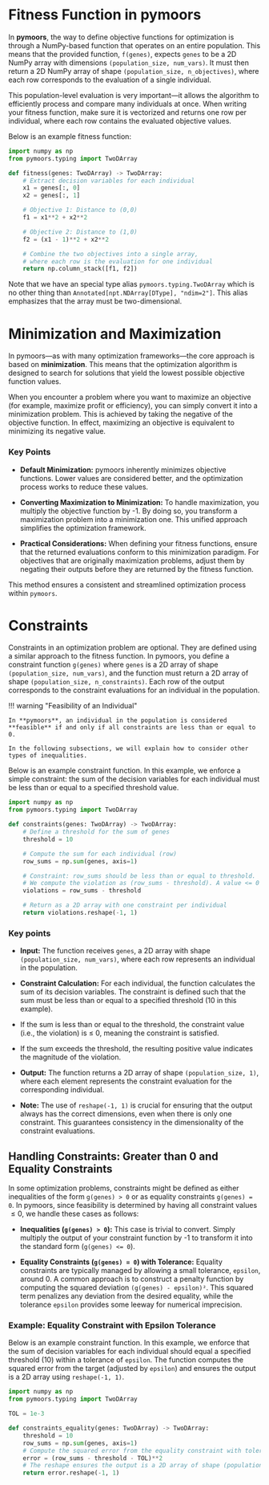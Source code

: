 # Fitness Function in pymoors

In **pymoors**, the way to define objective functions for optimization is through a NumPy-based function that operates on an entire population. This means that the provided function, `f(genes)`, expects `genes` to be a 2D NumPy array with dimensions `(population_size, num_vars)`. It must then return a 2D NumPy array of shape `(population_size, n_objectives)`, where each row corresponds to the evaluation of a single individual.

This population-level evaluation is very important—it allows the algorithm to efficiently process and compare many individuals at once. When writing your fitness function, make sure it is vectorized and returns one row per individual, where each row contains the evaluated objective values.

Below is an example fitness function:

```python
import numpy as np
from pymoors.typing import TwoDArray

def fitness(genes: TwoDArray) -> TwoDArray:
    # Extract decision variables for each individual
    x1 = genes[:, 0]
    x2 = genes[:, 1]

    # Objective 1: Distance to (0,0)
    f1 = x1**2 + x2**2

    # Objective 2: Distance to (1,0)
    f2 = (x1 - 1)**2 + x2**2

    # Combine the two objectives into a single array,
    # where each row is the evaluation for one individual
    return np.column_stack([f1, f2])
```

Note that we have an special type alias `pymoors.typing.TwoDArray` which is no other thing than `Annotated[npt.NDArray[DType], "ndim=2"]`. This alias emphasizes that the array must be two-dimensional.

# Minimization and Maximization

In pymoors—as with many optimization frameworks—the core approach is based on **minimization**. This means that the optimization algorithm is designed to search for solutions that yield the lowest possible objective function values.

When you encounter a problem where you want to maximize an objective (for example, maximize profit or efficiency), you can simply convert it into a minimization problem. This is achieved by taking the negative of the objective function. In effect, maximizing an objective is equivalent to minimizing its negative value.

### Key Points

- **Default Minimization:**
  pymoors inherently minimizes objective functions. Lower values are considered better, and the optimization process works to reduce these values.

- **Converting Maximization to Minimization:**
  To handle maximization, you multiply the objective function by -1. By doing so, you transform a maximization problem into a minimization one. This unified approach simplifies the optimization framework.

- **Practical Considerations:**
  When defining your fitness functions, ensure that the returned evaluations conform to this minimization paradigm. For objectives that are originally maximization problems, adjust them by negating their outputs before they are returned by the fitness function.

This method ensures a consistent and streamlined optimization process within `pymoors`.

# Constraints

Constraints in an optimization problem are optional. They are defined using a similar approach to the fitness function. In pymoors, you define a constraint function `g(genes)` where `genes` is a 2D array of shape `(population_size, num_vars)`, and the function must return a 2D array of shape `(population_size, n_constraints)`. Each row of the output corresponds to the constraint evaluations for an individual in the population.

!!! warning "Feasibility of an Individual"

    In **pymoors**, an individual in the population is considered **feasible** if and only if all constraints are less than or equal to 0.

    In the following subsections, we will explain how to consider other types of inequalities.


Below is an example constraint function. In this example, we enforce a simple constraint: the sum of the decision variables for each individual must be less than or equal to a specified threshold value.

```python
import numpy as np
from pymoors.typing import TwoDArray

def constraints(genes: TwoDArray) -> TwoDArray:
    # Define a threshold for the sum of genes
    threshold = 10

    # Compute the sum for each individual (row)
    row_sums = np.sum(genes, axis=1)

    # Constraint: row_sums should be less than or equal to threshold.
    # We compute the violation as (row_sums - threshold). A value <= 0 means the constraint is satisfied.
    violations = row_sums - threshold

    # Return as a 2D array with one constraint per individual
    return violations.reshape(-1, 1)
```

### Key points

- **Input:**
The function receives `genes`, a 2D array with shape `(population_size, num_vars)`, where each row represents an individual in the population.

- **Constraint Calculation:**
For each individual, the function calculates the sum of its decision variables. The constraint is defined such that the sum must be less than or equal to a specified threshold (10 in this example).
- If the sum is less than or equal to the threshold, the constraint value (i.e., the violation) is ≤ 0, meaning the constraint is satisfied.
- If the sum exceeds the threshold, the resulting positive value indicates the magnitude of the violation.

- **Output:**
The function returns a 2D array of shape `(population_size, 1)`, where each element represents the constraint evaluation for the corresponding individual.

- **Note:**
The use of `reshape(-1, 1)` is crucial for ensuring that the output always has the correct dimensions, even when there is only one constraint. This guarantees consistency in the dimensionality of the constraint evaluations.


## Handling Constraints: Greater than 0 and Equality Constraints

In some optimization problems, constraints might be defined as either inequalities of the form `g(genes) > 0` or as equality constraints `g(genes) = 0`. In pymoors, since feasibility is determined by having all constraint values $≤ 0$, we handle these cases as follows:

- **Inequalities (`g(genes) > 0`):**
  This case is trivial to convert. Simply multiply the output of your constraint function by -1 to transform it into the standard form (`g(genes) <= 0`).

- **Equality Constraints (`g(genes) = 0`) with Tolerance:**
  Equality constraints are typically managed by allowing a small tolerance, `epsilon`, around 0. A common approach is to construct a penalty function by computing the squared deviation `(g(genes) - epsilon)²`. This squared term penalizes any deviation from the desired equality, while the tolerance `epsilon` provides some leeway for numerical imprecision.

### Example: Equality Constraint with Epsilon Tolerance

Below is an example constraint function. In this example, we enforce that the sum of decision variables for each individual should equal a specified threshold (10) within a tolerance of `epsilon`. The function computes the squared error from the target (adjusted by `epsilon`) and ensures the output is a 2D array using `reshape(-1, 1)`.

```python
import numpy as np
from pymoors.typing import TwoDArray

TOL = 1e-3

def constraints_equality(genes: TwoDArray) -> TwoDArray:
    threshold = 10
    row_sums = np.sum(genes, axis=1)
    # Compute the squared error from the equality constraint with tolerance epsilon.
    error = (row_sums - threshold - TOL)**2
    # The reshape ensures the output is a 2D array of shape (population_size, 1)
    return error.reshape(-1, 1)
```
